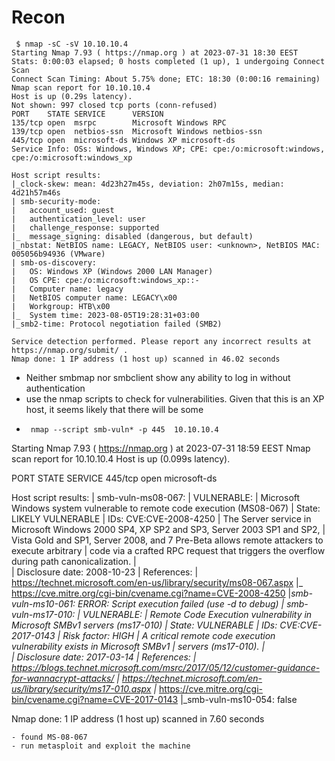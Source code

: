 # Recon
```
 $ nmap -sC -sV 10.10.10.4    
Starting Nmap 7.93 ( https://nmap.org ) at 2023-07-31 18:30 EEST
Stats: 0:00:03 elapsed; 0 hosts completed (1 up), 1 undergoing Connect Scan
Connect Scan Timing: About 5.75% done; ETC: 18:30 (0:00:16 remaining)
Nmap scan report for 10.10.10.4
Host is up (0.29s latency).
Not shown: 997 closed tcp ports (conn-refused)
PORT    STATE SERVICE      VERSION
135/tcp open  msrpc        Microsoft Windows RPC
139/tcp open  netbios-ssn  Microsoft Windows netbios-ssn
445/tcp open  microsoft-ds Windows XP microsoft-ds
Service Info: OSs: Windows, Windows XP; CPE: cpe:/o:microsoft:windows, cpe:/o:microsoft:windows_xp

Host script results:
|_clock-skew: mean: 4d23h27m45s, deviation: 2h07m15s, median: 4d21h57m46s
| smb-security-mode: 
|   account_used: guest
|   authentication_level: user
|   challenge_response: supported
|_  message_signing: disabled (dangerous, but default)
|_nbstat: NetBIOS name: LEGACY, NetBIOS user: <unknown>, NetBIOS MAC: 005056b94936 (VMware)
| smb-os-discovery: 
|   OS: Windows XP (Windows 2000 LAN Manager)
|   OS CPE: cpe:/o:microsoft:windows_xp::-
|   Computer name: legacy
|   NetBIOS computer name: LEGACY\x00
|   Workgroup: HTB\x00
|_  System time: 2023-08-05T19:28:31+03:00
|_smb2-time: Protocol negotiation failed (SMB2)

Service detection performed. Please report any incorrect results at https://nmap.org/submit/ .
Nmap done: 1 IP address (1 host up) scanned in 46.02 seconds
```
- Neither smbmap nor smbclient show any ability to log in without authentication
- use the nmap scripts to check for vulnerabilities. Given that this is an XP host, it seems likely that there will be some
- ```
   nmap --script smb-vuln* -p 445  10.10.10.4 
Starting Nmap 7.93 ( https://nmap.org ) at 2023-07-31 18:59 EEST
Nmap scan report for 10.10.10.4
Host is up (0.099s latency).

PORT    STATE SERVICE
445/tcp open  microsoft-ds

Host script results:
| smb-vuln-ms08-067: 
|   VULNERABLE:
|   Microsoft Windows system vulnerable to remote code execution (MS08-067)
|     State: LIKELY VULNERABLE
|     IDs:  CVE:CVE-2008-4250
|           The Server service in Microsoft Windows 2000 SP4, XP SP2 and SP3, Server 2003 SP1 and SP2,
|           Vista Gold and SP1, Server 2008, and 7 Pre-Beta allows remote attackers to execute arbitrary
|           code via a crafted RPC request that triggers the overflow during path canonicalization.
|           
|     Disclosure date: 2008-10-23
|     References:
|       https://technet.microsoft.com/en-us/library/security/ms08-067.aspx
|_      https://cve.mitre.org/cgi-bin/cvename.cgi?name=CVE-2008-4250
|_smb-vuln-ms10-061: ERROR: Script execution failed (use -d to debug)
| smb-vuln-ms17-010: 
|   VULNERABLE:
|   Remote Code Execution vulnerability in Microsoft SMBv1 servers (ms17-010)
|     State: VULNERABLE
|     IDs:  CVE:CVE-2017-0143
|     Risk factor: HIGH
|       A critical remote code execution vulnerability exists in Microsoft SMBv1
|        servers (ms17-010).
|           
|     Disclosure date: 2017-03-14
|     References:
|       https://blogs.technet.microsoft.com/msrc/2017/05/12/customer-guidance-for-wannacrypt-attacks/
|       https://technet.microsoft.com/en-us/library/security/ms17-010.aspx
|_      https://cve.mitre.org/cgi-bin/cvename.cgi?name=CVE-2017-0143
|_smb-vuln-ms10-054: false

Nmap done: 1 IP address (1 host up) scanned in 7.60 seconds

  ```
- found MS-08-067
- run metasploit and exploit the machine 
